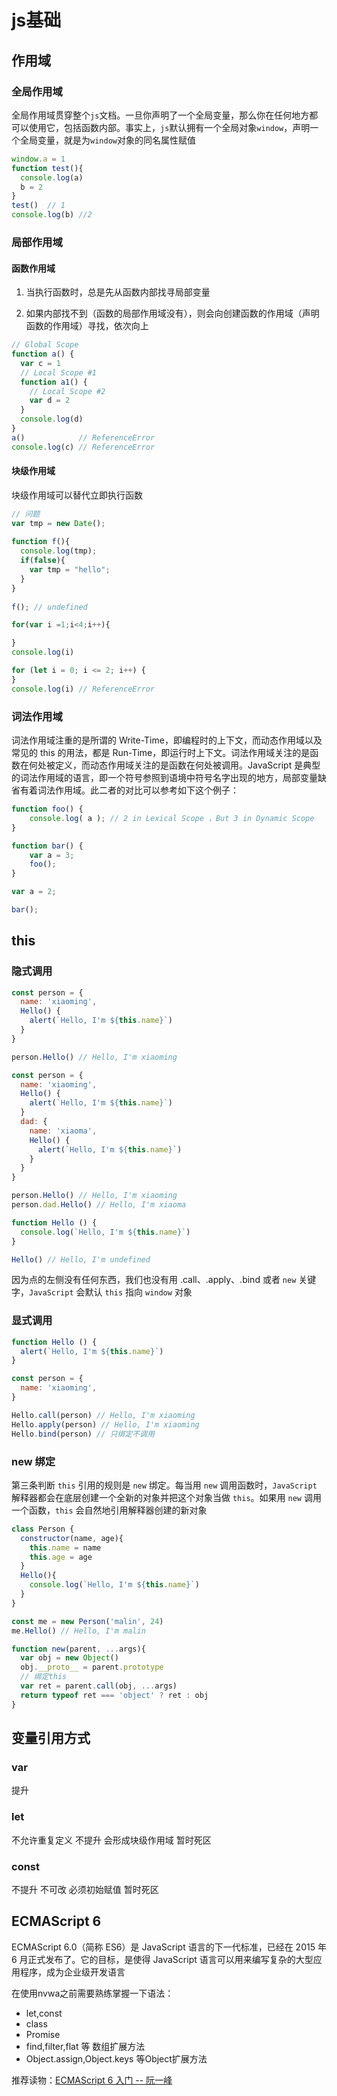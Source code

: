 # js基础

## 作用域

### 全局作用域

全局作用域贯穿整个`js`文档。一旦你声明了一个全局变量，那么你在任何地方都可以使用它，包括函数内部。事实上，`js`默认拥有一个全局对象`window`，声明一个全局变量，就是为`window`对象的同名属性赋值  

```js
window.a = 1
function test(){
  console.log(a)
  b = 2
}
test()  // 1
console.log(b) //2
```

<!--more-->
### 局部作用域

#### 函数作用域

1. 当执行函数时，总是先从函数内部找寻局部变量

2. 如果内部找不到（函数的局部作用域没有），则会向创建函数的作用域（声明函数的作用域）寻找，依次向上

```js
// Global Scope
function a() {
  var c = 1
  // Local Scope #1
  function a1() {
    // Local Scope #2
    var d = 2
  }
  console.log(d)
}
a()            // ReferenceError
console.log(c) // ReferenceError
```

#### 块级作用域

块级作用域可以替代立即执行函数

```js
// 问题
var tmp = new Date();
 
function f(){
  console.log(tmp);
  if(false){
    var tmp = "hello";
  }
}
 
f(); // undefined

for(var i =1;i<4;i++){

}
console.log(i)
```

```js
for (let i = 0; i <= 2; i++) {
}
console.log(i) // ReferenceError
```

### 词法作用域

词法作用域注重的是所谓的 Write-Time，即编程时的上下文，而动态作用域以及常见的 this 的用法，都是 Run-Time，即运行时上下文。词法作用域关注的是函数在何处被定义，而动态作用域关注的是函数在何处被调用。JavaScript 是典型的词法作用域的语言，即一个符号参照到语境中符号名字出现的地方，局部变量缺省有着词法作用域。此二者的对比可以参考如下这个例子：

```js
function foo() {
    console.log( a ); // 2 in Lexical Scope ，But 3 in Dynamic Scope
}

function bar() {
    var a = 3;
    foo();
}

var a = 2;

bar();
```

## this

### 隐式调用

```js
const person = {
  name: 'xiaoming',
  Hello() {
    alert(`Hello, I'm ${this.name}`)
  }
}

person.Hello() // Hello, I'm xiaoming
```

```js
const person = {
  name: 'xiaoming',
  Hello() {
    alert(`Hello, I'm ${this.name}`)
  }
  dad: {
    name: 'xiaoma',
    Hello() {
      alert(`Hello, I'm ${this.name}`)
    }
  }
}

person.Hello() // Hello, I'm xiaoming
person.dad.Hello() // Hello, I'm xiaoma
```

```js
function Hello () {
  console.log(`Hello, I'm ${this.name}`)
}

Hello() // Hello, I'm undefined
```

因为点的左侧没有任何东西，我们也没有用 .call、.apply、.bind 或者 `new` 关键字，`JavaScript` 会默认 `this` 指向 `window` 对象

### 显式调用

```js
function Hello () {
  alert(`Hello, I'm ${this.name}`)
}

const person = {
  name: 'xiaoming',
}

Hello.call(person) // Hello, I'm xiaoming
Hello.apply(person) // Hello, I'm xiaoming
Hello.bind(person) // 只绑定不调用
```

### new 绑定

第三条判断 `this` 引用的规则是 `new` 绑定。每当用 `new` 调用函数时，`JavaScript` 解释器都会在底层创建一个全新的对象并把这个对象当做 `this`。如果用 `new` 调用一个函数，`this` 会自然地引用解释器创建的新对象

```js
class Person {
  constructor(name, age){
    this.name = name
    this.age = age
  }
  Hello(){
    console.log(`Hello, I'm ${this.name}`)
  }
}

const me = new Person('malin', 24)
me.Hello() // Hello, I'm malin
```

```js
function new(parent, ...args){
  var obj = new Object()
  obj.__proto__ = parent.prototype
  // 绑定this
  var ret = parent.call(obj, ...args)
  return typeof ret === 'object' ? ret : obj
}
```

## 变量引用方式

### var

提升

### let

不允许重复定义
不提升
会形成块级作用域
暂时死区

### const

不提升
不可改
必须初始赋值
暂时死区

## ECMAScript 6

ECMAScript 6.0（简称 ES6）是 JavaScript 语言的下一代标准，已经在 2015 年 6 月正式发布了。它的目标，是使得 JavaScript 语言可以用来编写复杂的大型应用程序，成为企业级开发语言

在使用nvwa之前需要熟练掌握一下语法：  

- let,const
- class
- Promise
- find,filter,flat 等 数组扩展方法
- Object.assign,Object.keys 等Object扩展方法

推荐读物：[ECMAScript 6 入门 -- 阮一峰](http://es6.ruanyifeng.com/)

